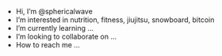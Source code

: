 - Hi, I’m @sphericalwave
- I’m interested in nutrition, fitness, jiujitsu, snowboard, bitcoin
- I’m currently learning ...
-  I’m looking to collaborate on ...
- How to reach me ...

<!---
sphericalwave/sphericalwave is a ✨ special ✨ repository because its `README.md` (this file) appears on your GitHub profile.
You can click the Preview link to take a look at your changes.
--->
